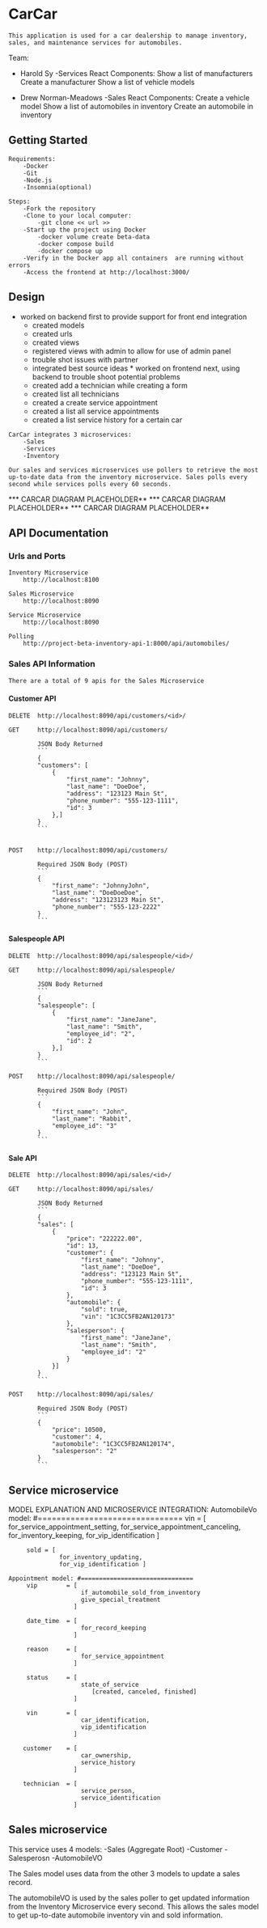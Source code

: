 # CarCar

    This application is used for a car dealership to manage inventory, sales, and maintenance services for automobiles.


Team:

* Harold Sy -Services 
    React Components:
        Show a list of manufacturers
        Create a manufacturer
        Show a list of vehicle models
        
* Drew Norman-Meadows -Sales 
    React Components:
        Create a vehicle model
        Show a list of automobiles in inventory
        Create an automobile in inventory

## Getting Started

    Requirements:
        -Docker
        -Git
        -Node.js
        -Insomnia(optional)

    Steps:
        -Fork the repository
        -Clone to your local computer:
            -git clone << url >>
        -Start up the project using Docker
            -docker volume create beta-data
            -docker compose build
            -docker compose up
        -Verify in the Docker app all containers  are running without errors
        -Access the frontend at http://localhost:3000/



## Design
   * worked on backend first to provide support for front end integration
       - created models
       - created urls
       - created views
       - registered views with admin to allow for use of admin panel
       - trouble shot issues with partner
       - integrated best source ideas
    * worked on frontend next, using backend to trouble shoot potential problems
       - created add a technician while creating a form
       - created list all technicians
       - created a create service appointment
       - created a list all service appointments
       - created a list service history for a certain car

    CarCar integrates 3 microservices:
        -Sales
        -Services
        -Inventory

    Our sales and services microservices use pollers to retrieve the most up-to-date data from the inventory microservice. Sales polls every second while services polls every 60 seconds.

*** CARCAR DIAGRAM PLACEHOLDER**
*** CARCAR DIAGRAM PLACEHOLDER**
*** CARCAR DIAGRAM PLACEHOLDER**



## API Documentation

### Urls and Ports

    Inventory Microservice
        http://localhost:8100

    Sales Microservice
        http://localhost:8090

    Service Microservice
        http://localhost:8090

    Polling
        http://project-beta-inventory-api-1:8000/api/automobiles/

        
### Sales API Information

    There are a total of 9 apis for the Sales Microservice

#### Customer API

    DELETE  http://localhost:8090/api/customers/<id>/

    GET     http://localhost:8090/api/customers/

            JSON Body Returned
            ```
            {
            "customers": [
                {
                    "first_name": "Johnny",
                    "last_name": "DoeDoe",
                    "address": "123123 Main St",
                    "phone_number": "555-123-1111",
                    "id": 3
                },]
            }
            ```


    POST    http://localhost:8090/api/customers/

            Required JSON Body (POST)
            ```    
            {
                "first_name": "JohnnyJohn",
                "last_name": "DoeDoeDoe",
                "address": "123123123 Main St",
                "phone_number": "555-123-2222"
            }
            ```
            
#### Salespeople API

    DELETE  http://localhost:8090/api/salespeople/<id>/

    GET     http://localhost:8090/api/salespeople/

            JSON Body Returned
            ```
            {
            "salespeople": [
                {
                    "first_name": "JaneJane",
                    "last_name": "Smith",
                    "employee_id": "2",
                    "id": 2
                },]
            }
            ```

    POST    http://localhost:8090/api/salespeople/

            Required JSON Body (POST)
            ```
            {
                "first_name": "John",
                "last_name": "Rabbit",
                "employee_id": "3"
            }
            ```

#### Sale API

    DELETE  http://localhost:8090/api/sales/<id>/

    GET     http://localhost:8090/api/sales/

            JSON Body Returned
            ```
            {
            "sales": [
                {
                    "price": "222222.00",
                    "id": 13,
                    "customer": {
                        "first_name": "Johnny",
                        "last_name": "DoeDoe",
                        "address": "123123 Main St",
                        "phone_number": "555-123-1111",
                        "id": 3
                    },
                    "automobile": {
                        "sold": true,
                        "vin": "1C3CC5FB2AN120173"
                    },
                    "salesperson": {
                        "first_name": "JaneJane",
                        "last_name": "Smith",
                        "employee_id": "2"
                    }
                }]
            }
            ```

    POST    http://localhost:8090/api/sales/

            Required JSON Body (POST)
            ```
            {
                "price": 10500,
                "customer": 4, 
                "automobile": "1C3CC5FB2AN120174",
                "salesperson": "2"
            }
            ```


## Service microservice
MODEL EXPLANATION AND MICROSERVICE INTEGRATION:
    AutomobileVo model: #===============================
         vin = [
                 for_service_appointment_setting,
                 for_service_appointment_canceling,
                 for_inventory_keeping,
                 for_vip_identification ]
         
         sold = [
                  for_inventory_updating,
                  for_vip_identification ]

    Appointment model: #===============================
         vip        = [ 
                        if_automobile_sold_from_inventory
                        give_special_treatment
                      ]

         date_time  = [
                        for_record_keeping
                      ]

         reason     = [
                        for_service_appointment
                      ]

         status     = [
                        state_of_service
                           [created, canceled, finished]
                      ]
        
         vin        = [
                        car_identification,
                        vip_identification
                      ]   
               
        customer    = [
                        car_ownership,
                        service_history
                      ]
        
        technician  = [
                        service_person,
                        service_identification
                      ] 
    





## Sales microservice

This service uses 4 models:
    -Sales (Aggregate Root)
    -Customer 
    -Salesperosn
    -AutomobileVO

The Sales model uses data from the other 3 models to update a sales record.

The automobileVO is used by the sales poller to get updated information from the Inventory Microservice every second. This allows the sales model to get up-to-date automobile inventory vin and sold information.
